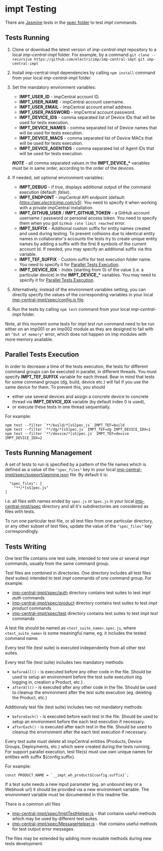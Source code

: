 # impt Testing #

There are [Jasmine](https://www.npmjs.com/package/jasmine) tests in the [spec folder](../spec) to test *impt* commands.

## Tests Running ##

1. Clone or download the latest version of *imp-central-impt* repository to a local *imp-central-impt* folder. For example, by a command `git clone --recursive https://github.com/electricimp/imp-central-impt.git imp-central-impt`
1. Install imp-central-impt dependencies by calling `npm install` command from your local *imp-central-impt* folder.
1. Set the mandatory environment variables:
    - **IMPT_USER_ID** - impCentral account ID.
    - **IMPT_USER_NAME** - impCentral account username.
    - **IMPT_USER_EMAIL** - impCentral account email address.
    - **IMPT_USER_PASSWORD** - impCentral account password.
    - **IMPT_DEVICE_IDS** - comma separated list of Device IDs that will be used for tests execution.
    - **IMPT_DEVICE_NAMES** - comma separated list of Device names that will be used for tests execution.
    - **IMPT_DEVICE_MACS** - comma separated list of Device MACs that will be used for tests execution.
    - **IMPT_DEVICE_AGENTIDS** - comma separated list of Agent IDs that will be used for tests execution.
    
    ***NOTE*** - all comma separated values in the **IMPT_DEVICE_\*** variables must be in same order, according to the order of the devices.
1. If needed, set optional environment variables:
    - **IMPT_DEBUG** - if *true*, displays additional output of the command execution (default: *false*).
    - **IMPT_ENDPOINT** - impCentral API endpoint (default: *https://api.electricimp.com/v5*). You need to specify it when working with a private impCentral installation.
    - **IMPT_GITHUB_USER** / **IMPT_GITHUB_TOKEN** - a GitHub account username / password or personal access token. You need to specify them when you got `GitHub rate limit reached` error.
    - **IMPT_SUFFIX** - Additional custom suffix for entity names created and used during testing. To prevent collisions due to identical entity names in collaborator's accounts the tests try to create unique entity names by adding a suffix with the first 8 symbols of the current account Id. If needed, you may specify an additional suffix via this variable.
    - **IMPT_TEF_SUFFIX** - Custom suffix for test execution folder name. You need to specify it for [Parallel Tests Execution](#parallel-tests-execution).
    - **IMPT_DEVICE_IDX** - Index (starting from 0) of the value (i.e. a particular device) in the **IMPT_DEVICE_\*** variables. You may need to specify it for [Parallel Tests Execution](#parallel-tests-execution).
1. Alternatively, instead of the environment variables setting, you can directly specify the values of the corresponding variables in your local [imp-central-impt/spec/config.js file](../spec/config.js).
1. Run the tests by calling `npm test` command from your local *imp-central-impt* folder.

Note, at this moment some tests for *impt test run* command need to be run either on an imp001 or an imp002 module as they are designed to fail with an `"Out of memory"` error, which does not happen on imp modules with more memory available.

## Parallel Tests Execution ##

In order to decrease a time of the tests execution, the tests for different command groups can be executed in parallel, in different threads. You must specify **IMPT_TEF_SUFFIX** variable for each thread.
Bear in mind that tests for some command groups (dg, build, device etc.) will fail if you use the same device for them. To prevent this, you should
- either use several devices and assign a concrete device to concrete thread via **IMPT_DEVICE_IDX** variable (by default index 0 is used),
- or execute these tests in one thread sequentially.

For example:

    npm test --filter `**/build/*[sS]pec.js` IMPT_TEF=build
    npm test --filter `**/dg/*[sS]pec.js` IMPT_TEF=dg IMPT_DEVICE_IDX=1  
    npm test --filter `**/device/*[sS]pec.js` IMPT_TEF=device IMPT_DEVICE_IDX=2   

## Tests Running Management ##

A set of tests to run is specified by a pattern of the file names which is defined as a value of the `"spec_files"` key in your local [imp-central-impt/spec/support/jasmine.json](../spec/support/jasmine.json) file. By default it is:
```
  "spec_files": [
    "**/*[sS]pec.js"
]
```
I.e. all files with names ended by `spec.js` or `Spec.js` in your local [imp-central-impt/spec](../spec) directory and all it's subdirectories are considered as files with tests.

To run one particular test file, or all test files from one particular directory, or any other subset of test files, update the value of the `"spec_files"` key correspondingly.

## Tests Writing ##

One test file contains one test suite, intended to test one or several *impt* commands, usually from the same command group.

Test files are combined in directories. One directory includes all test files (test suites) intended to test *impt* commands of one command group. For example:
- [imp-central-impt/spec/auth](../spec/auth) directory contains test suites to test *impt auth* commands
- [imp-central-impt/spec/product](../spec/product) directory contains test suites to test *impt product* commands
- [imp-central-impt/spec/test](../spec/test) directory contains test suites to test *impt test* commands

A test file should be named as `<test_suite_name>.spec.js`, where `<test_suite_name>` is some meaningful name, eg. it includes the tested command name.

Every test file (test suite) is executed independently from all other test suites.

Every test file (test suite) includes two mandatory methods:
- `beforeAll()` - is executed before any other code in the file. Should be used to setup an environment before the test suite execution (eg. logging in, creation a Product, etc.)
- `afterAll()` - is executed after any other code in the file. Should be used to cleanup the environment after the test suite execution (eg. deleting the Product, etc.)

Additionaly test file (test suite) includes two not mandatory methods:
- `beforeEach()` - is executed before each test in the file. Should be used to setup an environment before the each test execution if necessary.
- `afterEach()` - is executed after each test in the file. Should be used to cleanup the environment after the each test execution if necessary.

Every test suite must delete all impCentral entities (Products, Device Groups, Deployments, etc.) which were created during the tests running. For support parallel execution, test file(s) must use own unique names for entities with suffix ${config.suffix}.

For example:

    const PRODUCT_NAME = `__impt_wh_product${config.suffix}`;
    
If a test suite needs a new input parameter (eg. an unbound key or a Webhook url) it should be provided via a new environment variable. The environment variable must be documented in this readme file.

There is a common util files
- [imp-central-impt/spec/ImptTestHelper.js](../spec/ImptTestHelper.js) - that contains useful methods which may be used by different test suites. 
- [imp-central-impt/spec/MessageHelper.js](../spec/MessageHelper.js) - that contains useful methods for test output error messages.

The files may be extended by adding more reusable methods during new tests development.

